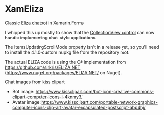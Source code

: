 # XamEliza

Classic [Eliza chatbot](https://en.wikipedia.org/wiki/ELIZA) in Xamarin.Forms

I whipped this up mostly to show that the [CollectionView control](https://github.com/xamarin/Xamarin.Forms/issues/3172) can now handle implementing chat-style applications.

The ItemsUpdatingScrollMode property isn't in a release yet, so you'll need to install the 4.1.0-custom nupkg file from the repository root.

The actual ELIZA code is using the C# implementation from https://github.com/sirkris/ELIZA.NET (https://www.nuget.org/packages/ELIZA.NET/ on Nuget).

Chat images from kiss clipart

  - Bot image: https://www.kissclipart.com/bot-icon-creative-commons-clipart-computer-icons-i-4knmy3/
  - Avatar image: https://www.kissclipart.com/portable-network-graphics-computer-icons-clip-art-avatar-encapsulated-postscript-abp4hj/
